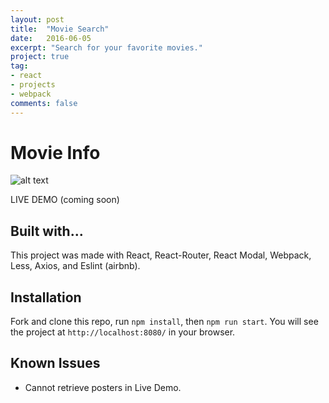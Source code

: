 ```yaml
---
layout: post
title:  "Movie Search"
date:   2016-06-05
excerpt: "Search for your favorite movies."
project: true
tag:
- react
- projects
- webpack
comments: false
---
```


# Movie Info

![alt text](http://g.recordit.co/l2KyKlTR8q.gif "Star Wars")

LIVE DEMO (coming soon)

## Built with...

This project was made with React, React-Router, React Modal, Webpack, Less, Axios, and Eslint (airbnb).

## Installation

Fork and clone this repo, run `npm install`, then `npm run start`. You will see the project at `http://localhost:8080/` in your browser.

## Known Issues

- Cannot retrieve posters in Live Demo.
